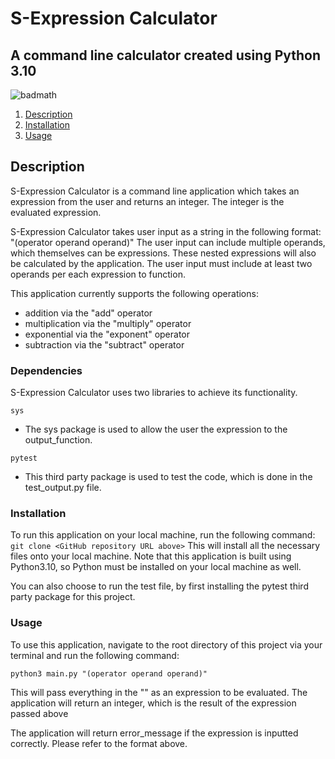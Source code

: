 # S-Expression Calculator

## A command line calculator created using Python 3.10

![badmath](https://img.shields.io/badge/Version-1.0-lightblue)

1. [Description](#Description)
2. [Installation](#Installation)
3. [Usage](#Usage)

## Description

S-Expression Calculator is a command line application which takes an expression from the user and returns an integer.
The integer is the evaluated expression.

S-Expression Calculator takes user input as a string in the following format: "(operator operand operand)"
The user input can include multiple operands, which themselves can be expressions. These nested expressions will also be
calculated by the application. The user input must include at least two operands per each expression to function.

This application currently supports the following operations:

- addition via the "add" operator
- multiplication via the "multiply" operator
- exponential via the "exponent" operator
- subtraction via the "subtract" operator

### Dependencies

S-Expression Calculator uses two libraries to achieve its functionality.

```sys```

- The sys package is used to allow the user the expression to the output_function.

```pytest```

- This third party package is used to test the code, which is done in the test_output.py file.

### Installation

To run this application on your local machine, run the following command:
```git clone <GitHub repository URL above>```
This will install all the necessary files onto your local machine. Note that this application is built using
Python3.10, so Python must be installed on your local machine as well.

You can also choose to run the test file, by first installing the pytest third party package for this project.

### Usage

To use this application, navigate to the root directory of this project via your terminal and run the following command:

```commandline
python3 main.py "(operator operand operand)"
```

This will pass everything in the "" as an expression to be evaluated.
The application will return an integer, which is the result of the expression passed above

The application will return error_message if the expression is inputted correctly. Please refer to the format above.
